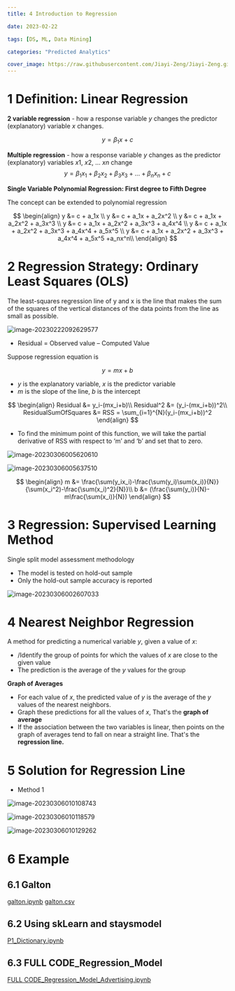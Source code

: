 ```yaml
---
title: 4 Introduction to Regression

date: 2023-02-22

tags: [DS, ML, Data Mining]

categories: "Predicted Analytics"

cover_image: https://raw.githubusercontent.com/Jiayi-Zeng/Jiayi-Zeng.github.io/pic/img/20230223%20(3).png
---
```


# **1 Definition: Linear Regression**

**2 variable regression** - how a response variable $y$ changes the predictor (explanatory) variable $x$ changes.

$$
y = \beta_1x + c
$$

**Multiple regression** - how a response variable $y$ changes as the predictor (explanatory) variables $x1$, $x2$, ... $xn$ change
$$
y = \beta_1x_1+\beta_2x_2+\beta_3x_3+...+\beta_nx_n+c
$$

**Single Variable Polynomial Regression: First degree to Fifth Degree**

The concept can be extended to polynomial regression

$$
\begin{align}
y &= c + a_1x \\
y &= c + a_1x + a_2x^2 \\
y &= c + a_1x + a_2x^2 + a_3x^3 \\
y &= c + a_1x + a_2x^2 + a_3x^3 + a_4x^4 \\
y &= c + a_1x + a_2x^2 + a_3x^3 + a_4x^4 + a_5x^5 \\
y &= c + a_1x + a_2x^2 + a_3x^3 + a_4x^4 + a_5x^5 +a_nx^n\\
\end{align}
$$

# **2 Regression Strategy: Ordinary Least Squares (OLS)**

The least-squares regression line of y and x is the line that makes the sum of the squares of the vertical distances of the data points from the line as small as possible.

![image-20230222092629577](https://raw.githubusercontent.com/Jiayi-Zeng/Jiayi-Zeng.github.io/pic/img/image-20230222092629577.png)

* Residual = Observed value – Computed Value

Suppose regression equation is

$$
y = mx+b
$$

* $y$ is the explanatory variable, $x$ is the predictor variable
* $m$ is the slope of the line, $b$ is the intercept

$$
\begin{align}
Residual &= y_i-(mx_i+b)\\
Residual^2 &= (y_i-(mx_i+b))^2\\
ResidualSumOfSquares &= RSS = \sum_{i=1}^{N}(y_i-(mx_i+b))^2
\end{align}
$$

* To find the minimum point of this function, we will take the partial derivative of RSS with respect to ‘m’ and ‘b’ and set that to zero.

![image-20230306005620610](https://raw.githubusercontent.com/Jiayi-Zeng/Jiayi-Zeng.github.io/pic/img/image-20230306005620610.png)

![image-20230306005637510](https://raw.githubusercontent.com/Jiayi-Zeng/Jiayi-Zeng.github.io/pic/img/image-20230306005637510.png)

$$
\begin{align}
m &= \frac{\sum(y_ix_i)-\frac{\sum(y_i)\sum(x_i)}{N}}{\sum(x_i^2)-\frac{\sum(x_i)^2}{N}}\\
b &= (\frac{\sum(y_i)}{N}-m\frac{\sum(x_i)}{N})
\end{align}
$$

# **3 Regression: Supervised Learning Method**

Single split model assessment methodology
* The model is tested on hold-out sample
* Only the hold-out sample accuracy is reported

![image-20230306002607033](https://raw.githubusercontent.com/Jiayi-Zeng/Jiayi-Zeng.github.io/pic/img/image-20230306002607033.png)

# **4 Nearest Neighbor Regression**

A method for predicting a numerical variable $y$, given a value of $x$:
* /Identify the group of points for which the values of $x$ are close to the given value
* The prediction is the average of the $y$ values for the group

**Graph of Averages**

* For each value of $x$, the predicted value of $y$ is the average of the $y$ values of the nearest neighbors.
* Graph these predictions for all the values of $x$, That's the **graph of average**
* If the association between the two variables is linear, then points on the graph of averages tend to fall on near a straight line. That's the **regression line.**

# **5 Solution for Regression Line**

* Method 1

![image-20230306010108743](https://raw.githubusercontent.com/Jiayi-Zeng/Jiayi-Zeng.github.io/pic/img/image-20230306010108743.png)

![image-20230306010118579](https://raw.githubusercontent.com/Jiayi-Zeng/Jiayi-Zeng.github.io/pic/img/image-20230306010118579.png)

![image-20230306010129262](https://raw.githubusercontent.com/Jiayi-Zeng/Jiayi-Zeng.github.io/pic/img/image-20230306010129262.png)

# **6 Example**

## 6.1 Galton

[galton.ipynb](https://colab.research.google.com/drive/1EsqPlpKab6Ko7YXQzjLxe0kVI88L3341)  [galton.csv](https://drive.google.com/file/d/1R3n46DKTH_jXpkUaE_D0jOQ1mzblXTEk/view?usp=sharing)

## 6.2 Using skLearn and staysmodel

[P1_Dictionary.ipynb](https://colab.research.google.com/drive/1rfAxSYwvt0VAW7Z6oDrpfGb5j9TP-yZs)

## 6.3 FULL CODE_Regression_Model

[FULL CODE_Regression_Model_Advertising.ipynb](https://colab.research.google.com/drive/1fLiSvyb-y4cQR8MFPMc7ZytbgOTjRBr7)
